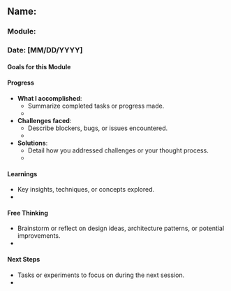 ## Name: 
### Module:

<!-- Repeat the below as needed-->
### Date: [MM/DD/YYYY]

#### Goals for this Module
<!-- Example Template (include the brackets to make a checklist, fill them in as appropriate
- [ ] Goal 1
- [ ] Goal 2
- [ ] Goal 3
-->

#### Progress
- **What I accomplished**:
  - Summarize completed tasks or progress made.
  - <!--Your entry here or N/A if not applicable for this entry-->
- **Challenges faced**:
  - Describe blockers, bugs, or issues encountered.
  -  <!--Your entry here or N/A if not applicable for this entry-->
- **Solutions**:
  - Detail how you addressed challenges or your thought process.
  -  <!--Your entry here or N/A if not applicable for this entry-->

#### Learnings
- Key insights, techniques, or concepts explored.
-  <!--Your entry here or N/A if not applicable for this entry-->

#### Free Thinking
- Brainstorm or reflect on design ideas, architecture patterns, or potential improvements.
-  <!--Your entry here or N/A if not applicable for this entry-->
<!--

- Example prompts:
  - "What if the player interactions were asynchronous instead of real-time?"
  - "How could ECS improve performance in this system?"
  - "Does my current design support scalability? How can it improve?"
  
-->

#### Next Steps
- Tasks or experiments to focus on during the next session.
-  <!--Your entry here or N/A if not applicable for this entry-->
